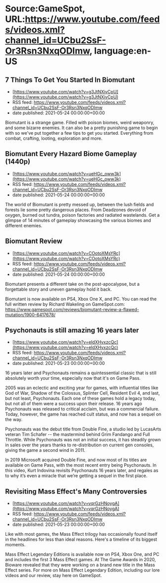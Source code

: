 # Source:GameSpot, URL:https://www.youtube.com/feeds/videos.xml?channel_id=UCbu2SsF-Or3Rsn3NxqODImw, language:en-US

## 7 Things To Get You Started In Biomutant
 - [https://www.youtube.com/watch?v=g3JtNXivCpU](https://www.youtube.com/watch?v=g3JtNXivCpU)
 - RSS feed: https://www.youtube.com/feeds/videos.xml?channel_id=UCbu2SsF-Or3Rsn3NxqODImw
 - date published: 2021-05-24 00:00:00+00:00

Biomutant is a strange game. Filled with poison biomes, weird weaponry, and some bizarre enemies. It can also be a pretty punishing game to begin with so we've put together a few tips to get you started. Everything from combat, crafting, looting, exploration and more.

## Biomutant Every Hazard Biome Gameplay (1440p)
 - [https://www.youtube.com/watch?v=ueHGc_oww3k](https://www.youtube.com/watch?v=ueHGc_oww3k)
 - RSS feed: https://www.youtube.com/feeds/videos.xml?channel_id=UCbu2SsF-Or3Rsn3NxqODImw
 - date published: 2021-05-24 00:00:00+00:00

The world of Biomutant is pretty messed up, between the lush fields and forests lie some pretty dangerous places. From Deadzones devoid of oxygen, burned out tundra, poison factories and radiated wastelands. Get a glimpse of 14 minutes of gameplay showcasing the various biomes and different enemies.

## Biomutant Review
 - [https://www.youtube.com/watch?v=COotoXMsYRc](https://www.youtube.com/watch?v=COotoXMsYRc)
 - RSS feed: https://www.youtube.com/feeds/videos.xml?channel_id=UCbu2SsF-Or3Rsn3NxqODImw
 - date published: 2021-05-24 00:00:00+00:00

Biomutant presents a different take on the post-apocalypse, but a forgettable story and uneven gameplay hold it back.

Biomutant is now available on PS4, Xbox One X, and PC. You can read the full written review by Richard Wakeling on GameSpot.com: https://www.gamespot.com/reviews/biomutant-review-a-flawed-mutation/1900-6417678/

## Psychonauts is still amazing 16 years later
 - [https://www.youtube.com/watch?v=eIdXHvxzcQc](https://www.youtube.com/watch?v=eIdXHvxzcQc)
 - RSS feed: https://www.youtube.com/feeds/videos.xml?channel_id=UCbu2SsF-Or3Rsn3NxqODImw
 - date published: 2021-05-23 00:00:00+00:00

16 years later and Psychonauts remains a quintessential classic that is still absolutely worth your time, especially now that it's on Game Pass.

2005 was an eclectic and exciting year for games, with influential titles like God of War, Shadow of the Colossus, Splinter Cell, Resident Evil 4, and last, but not least, Psychonauts. Each one of these games hold a legacy today, but not all of them were a success upon their release. 16 years ago Psychonauts was released to critical acclaim, but was a commercial failure. Today, however, the game has reached cult status, and now has a sequel on the way.

Psychonauts was the debut title from Double Fine, a studio led by LucasArts veteran Tim Schafer -- the mastermind behind Grim Fandango and Full Throttle. While Psychonauts was not an initial success, it has steadily grown in sales over the years thanks to re-distribution on current gen consoles, giving the game a second wind in 2011. 

In 2019 Microsoft acquired Double Fine, and now most of its titles are available on Game Pass, with the most recent entry being Psychonauts. In this video, Kurt Indovina revisits Psychonauts 16 years later, and regales as to why it’s even a miracle that we’re getting a sequel in the first place.

## Revisiting Mass Effect's Many Controversies
 - [https://www.youtube.com/watch?v=vqrGzHNoygA](https://www.youtube.com/watch?v=vqrGzHNoygA)
 - RSS feed: https://www.youtube.com/feeds/videos.xml?channel_id=UCbu2SsF-Or3Rsn3NxqODImw
 - date published: 2021-05-23 00:00:00+00:00

Like with most games, the Mass Effect trilogy has occasionally found itself in the headlines for less than ideal reasons. Here's a timeline of its biggest moments.

Mass Effect Legendary Editions is available now on PS4, Xbox One, and PC and includes the first 3 Mass Effect games. At The Game Awards in 2020, Bioware revealed that they were working on a brand new title in the Mass Effect series. For more on Mass Effect Legendary Edition, including our lore videos and our review, stay here on GameSpot.

